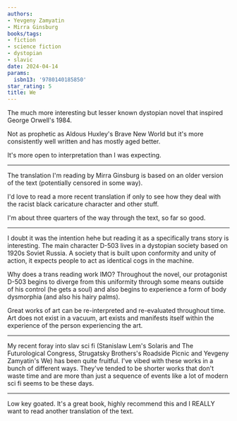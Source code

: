 ```yaml
---
authors:
- Yevgeny Zamyatin
- Mirra Ginsburg
books/tags:
- fiction
- science fiction
- dystopian
- slavic
date: 2024-04-14
params:
  isbn13: '9780140185850'
star_rating: 5
title: We
---
```


The much more interesting but lesser known dystopian novel that inspired George
Orwell's 1984.

Not as prophetic as Aldous Huxley's Brave New World but it's more consistently
well written and has mostly aged better.

It's more open to interpretation than I was expecting.

<!--more-->

---

The translation I'm reading by Mirra Ginsburg is based on an older version of
the text (potentially censored in some way).

I'd love to read a more recent translation if only to see how they deal with the
racist black caricature character and other stuff.

I'm about three quarters of the way through the text, so far so good.

---

I doubt it was the intention hehe but reading it as a specifically trans story
is interesting. The main character D-503 lives in a dystopian society based on
1920s Soviet Russia. A society that is built upon conformity and unity of
action, it expects people to act as identical cogs in the machine.

Why does a trans reading work IMO? Throughout the novel, our protagonist D-503
begins to diverge from this uniformity through some means outside of his control
(he gets a soul) and also begins to experience a form of body dysmorphia (and
also his hairy palms).

Great works of art can be re-interpreted and re-evaluated throughout time. Art
does not exist in a vacuum, art exists and manifests itself within the
experience of the person experiencing the art.

---

My recent foray into slav sci fi (Stanislaw Lem's Solaris and The Futurological
Congress, Strugatsky Brothers's Roadside Picnic and Yevgeny Zamyatin's We) has
been quite fruitful. I've vibed with these works in a bunch of different ways.
They've tended to be shorter works that don't waste time and are more than just
a sequence of events like a lot of modern sci fi seems to be these days.

---

Low key goated. It's a great book, highly recommend this and I REALLY want to
read another translation of the text.
